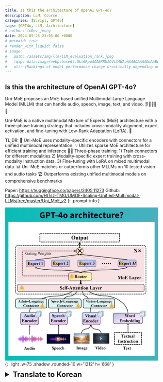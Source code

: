 ```yaml
---
title: Is this the architecture of OpenAI GPT-4o?
description: LLM, Course
categories: [Script, GPT4o]
tags: [GPT4o, LLM, Architecture]
# author: foDev_jeong
date: 2024-05-25 23:05:00 +0800
# mermaid: true
# render_with_liquid: false
# image:
#   path: /assets/img/llm/LLM_evaluation_rank.jpeg
#   lqip: data:image/webp;base64,UklGRpoAAABXRUJQVlA4WAoAAAAQAAAADwAABwAAQUxQSDIAAAARL0AmbZurmr57yyIiqE8oiG0bejIYEQTgqiDA9vqnsUSI6H+oAERp2HZ65qP/VIAWAFZQOCBCAAAA8AEAnQEqEAAIAAVAfCWkAALp8sF8rgRgAP7o9FDvMCkMde9PK7euH5M1m6VWoDXf2FkP3BqV0ZYbO6NA/VFIAAAA
#   alt: [Rankings of model performance change drastically depending on which LLM is used as the judge on KILT-NQ]
---
```



## Is this the architecture of OpenAI GPT-4o?

Uni-MoE proposes an MoE-based unified Multimodal Large Language Model (MLLM) that can handle audio, speech, image, text, and video. 👂👄👀💬🎥

Uni-MoE is a native multimodal Mixture of Experts (MoE) architecture with a three-phase training strategy that includes cross-modality alignment, expert activation, and fine-tuning with Low-Rank Adaptation (LoRA). 🤔

TL;DR:
🚀 Uni-MoE uses modality-specific encoders with connectors for a unified multimodal representation.
💡 Utilizes sparse MoE architecture for efficient training and inference
🧑‍🏫 Three-phase training: 1) Train connectors for different modalities 2) Modality-specific expert training with cross-modality instruction data. 3) Fine-tuning with LoRA on mixed multimodal data.
📊 Uni-MoE matches or outperforms other MLLMs on 10 tested vision and audio tasks
🏆 Outperforms existing unified multimodal models on comprehensive benchmarks

>
Paper: <https://huggingface.co/papers/2405.11273>
Github: <https://github.com/HITsz-TMG/UMOE-Scaling-Unified-Multimodal-LLMs/tree/master/Uni_MoE_v2>
{: .prompt-info }

![ GPT4o Architecture ](/assets/img/news/GPT4o-Architecture.jpeg){: .light .w-75 .shadow .rounded-10 w='1212' h='668' }

<details markdown="1">
<summary style= "font-size:24px; line-height:24px; font-weight:bold; cursor:pointer;" > Translate to Korean </summary>

* * * 

## 이것이 OpenAI GPT-4o의 아키텍처입니까?

 Uni-MoE는 오디오, 음성, 이미지, 텍스트 및 비디오를 처리할 수 있는 MoE 기반 통합 MLLM(Multimodal Large Language Model)을 제안합니다. 👂👄👀💬🎥

Uni-MoE는 기본 멀티모달 MoE(Mixture of Experts) 아키텍처로, 교차 모달리티 정렬, 전문가 활성화 및 LoRA(Low-Rank Adaptation)를 통한 미세 조정을 포함하는 3단계 교육 전략을 갖추고 있습니다. 🤔

TL입니다. 박사:
🚀 Uni-MoE는 통합 멀티모달 표현을 위해 커넥터가 있는 모달리티별 엔코더를 사용합니다.
💡 효율적인 학습 및 추론을 위해 희소 MoE 아키텍처 활용
🧑 🏫 3단계 교육: 1) 다양한 양식에 대한 커넥터 학습 2) 교차 양식 지침 데이터를 사용한 양식별 전문가 교육. 3) 혼합 다중 모드 데이터에서 LoRA로 미세 조정.
📊 Uni-MoE는 10개의 테스트된 비전 및 오디오 작업에서 다른 MLLM과 일치하거나 더 나은 성능을 발휘합니다.
🏆 포괄적인 벤치마크에서 기존 통합 멀티모달 모델을 능가합니다.

>
Paper: <https://huggingface.co/papers/2405.11273>
Github: <https://github.com/HITsz-TMG/UMOE-Scaling-Unified-Multimodal-LLMs/tree/master/Uni_MoE_v2>
{: .prompt-info }

</details>